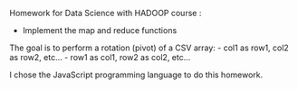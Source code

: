 Homework for Data Science with HADOOP course :
- Implement the map and reduce functions

The goal is to perform a rotation (pivot) of a CSV array:
    - col1 as row1, col2 as row2, etc...
    - row1 as col1, row2 as col2, etc...

I chose the JavaScript programming language to do this homework.